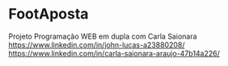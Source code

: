 # FootAposta
 Projeto Programação WEB em dupla com Carla Saionara
 https://www.linkedin.com/in/john-lucas-a23880208/
 https://www.linkedin.com/in/carla-saionara-araujo-47b14a226/
